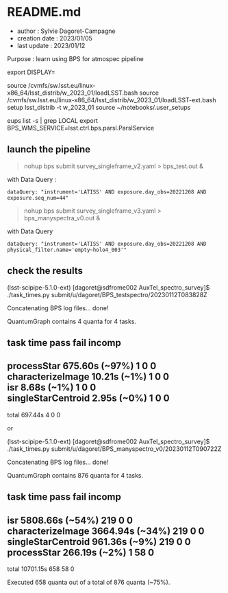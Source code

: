 # README.md

- author : Sylvie Dagoret-Campagne 
- creation date : 2023/01/05
- last update : 2023/01/12

Purpose : learn using BPS for atmospec pipeline





export DISPLAY=

source /cvmfs/sw.lsst.eu/linux-x86_64/lsst_distrib/w_2023_01/loadLSST.bash
source /cvmfs/sw.lsst.eu/linux-x86_64/lsst_distrib/w_2023_01/loadLSST-ext.bash
setup lsst_distrib -t w_2023_01
source ~/notebooks/.user_setups

eups list -s | grep LOCAL
export BPS_WMS_SERVICE=lsst.ctrl.bps.parsl.ParslService



## launch the pipeline
> nohup bps submit survey_singleframe_v2.yaml > bps_test.out &

with  Data Query :

    dataQuery: "instrument='LATISS' AND exposure.day_obs=20221208 AND exposure.seq_num=44"


> nohup bps submit survey_singleframe_v3.yaml > bps_manyspectra_v0.out &

with Data Query

    dataQuery: "instrument='LATISS' AND exposure.day_obs=20221208 AND physical_filter.name='empty~holo4_003'"



## check the results

(lsst-scipipe-5.1.0-ext) [dagoret@sdfrome002 AuxTel_spectro_survey]$ ./task_times.py submit/u/dagoret/BPS_testspectro/20230112T083828Z

Concatenating BPS log files... done!

QuantumGraph contains 4 quanta for 4 tasks.

task                              time                  pass     fail     incomp
--------------------------------------------------------------------------------
processStar                       675.60s (~97%)        1        0        0     
characterizeImage                 10.21s (~1%)          1        0        0     
isr                               8.68s (~1%)           1        0        0     
singleStarCentroid                2.95s (~0%)           1        0        0     
--------------------------------------------------------------------------------
total                             697.44s               4        0        0     



or

(lsst-scipipe-5.1.0-ext) [dagoret@sdfrome002 AuxTel_spectro_survey]$ ./task_times.py submit/u/dagoret/BPS_manyspectro_v0/20230112T090722Z

Concatenating BPS log files... done!

QuantumGraph contains 876 quanta for 4 tasks.

task                              time                  pass     fail     incomp
--------------------------------------------------------------------------------
isr                               5808.66s (~54%)       219      0        0     
characterizeImage                 3664.94s (~34%)       219      0        0     
singleStarCentroid                961.36s (~9%)         219      0        0     
processStar                       266.19s (~2%)         1        58       0     
--------------------------------------------------------------------------------
total                             10701.15s             658      58       0     

Executed 658 quanta out of a total of 876 quanta (~75%).





